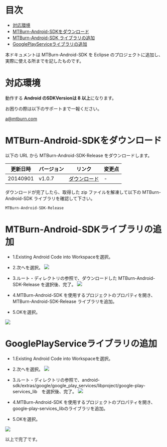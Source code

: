 # 目次

* [対応環境](#対応環境)
* [MTBurn-Android-SDKをダウンロード](#MTBurn-Android-SDKをダウンロード)
* [MTBurn-Android-SDK ライブラリの追加](#MTBurn-Android-SDKライブラリの追加)
* [GooglePlayServiceライブラリの追加](#GooglePlayServiceライブラリの追加)

本ドキュメントは MTBurn-Android-SDK を Eclipse のプロジェクトに追加し、実際に使える所までを記したものです。

# 対応環境

動作する **Android のSDKVersionは 8 以上**になります。

お困りの際は以下のサポートまで一報ください。

[a@mtburn.com](a@mtburn.com)

# MTBurn-Android-SDKをダウンロード

以下の URL から MTBurn-Android-SDK-Release をダウンロードします。

| 更新日時 | バージョン | リンク | 変更点 |
| --- | --- | --- | --- |
| 20140901 | v1.0.7 |  [ダウンロード]() | - | 

ダウンロードが完了したら、取得した zip ファイルを解凍して以下の MTBurn-Android-SDK ライブラリを確認して下さい。

```
MTBurn-Android-SDK-Release
```

# MTBurn-Android-SDKライブラリの追加

- 1.Existing Android Code into Workspaceを選択。

- 2.次へを選択。
![](Install_SDK_Guide_Images/import_google_play_service.png)

- 3.ルート・ディレクトリの参照で、ダウンロードした MTBurn-Android-SDK-Release を選択後、完了。
![](Install_SDK_Guide_Images/import_mtburn_android_sdk.png)

- 4.MTBurn-Android-SDK を使用するプロジェクトのプロパティを開き、
MTBurn-Android-SDK-Release ライブラリを追加。

- 5.OKを選択。

![](Install_SDK_Guide_Images/add_mtburn_android_sdk.png)

# GooglePlayServiceライブラリの追加

- 1.Existing Android Code into Workspaceを選択。

- 2.次へを選択。
![](Install_SDK_Guide_Images/import_google_play_service.png)

- 3.ルート・ディレクトリの参照で、android-sdk/extras/google/google_play_services/libproject/google-play-services_lib　を選択後、完了。
![](Install_SDK_Guide_Images/import_google_play_service_2.png)

- 4.MTBurn-Android-SDK を使用するプロジェクトのプロパティを開き、
google-play-services_libのライブラリを追加。
- 5.OKを選択。

![](Install_SDK_Guide_Images/add_google_play_service.png)


以上で完了です。
